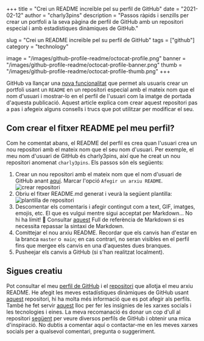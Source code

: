 +++
title = "Crei un README increïble pel su perfil de GitHub"
date = "2021-02-12"
author = "charly3pins"
description = "Passos ràpids i senzills per crear un portfoli a la seva pàgina de perfil de GitHub amb un repositori especial i amb estadístiques dinàmiques de GitHub."

slug = "Crei un README increïble pel su perfil de GitHub"
tags = ["github"]
category = "technology"

image = "/images/github-profile-readme/octocat-profile.png"
banner = "/images/github-profile-readme/octocat-profile-banner.png"
thumb = "/images/github-profile-readme/octocat-profile-thumb.png"
+++

GitHub va llançar una [nova funcionalitat](https://docs.github.com/en/github/setting-up-and-managing-your-github-profile/managing-your-profile-readme) que permet als usuaris crear un portfoli usant un `README` en un repositori especial amb el mateix nom que el nom d'usuari i mostrar-lo en el perfil de l'usuari com la imatge de portada d'aquesta publicació. Aquest article explica com crear aquest repositori pas a pas i afegeix alguns consells i trucs que pot utilitzar per modificar el seu.

## Com crear el fitxer README pel meu perfil?
Com he comentat abans, el README del perfil es crea quan l'usuari crea un nou repositori amb el mateix nom que el seu nom d'usuari. Per exemple, el meu nom d'usuari de GitHub és charly3pins, així que he creat un nou repositori anomenat `charly3pins`. Els passos són els següents:

1. Crear un nou repositori amb el mateix nom que el nom d'usuari de GitHub anant [aquí](https://github.com/new). Marcar  l'opció `Afegir un arxiu README`.
![crear repositori](/images/github-profile-readme/new-repo.png)
2. Obriu el fitxer README.md generat i veurà la següent plantilla:
![plantilla de repositori](/images/github-profile-readme/repo-template.png)
3. Descomentar els comentaris i afegir contingut com a text, GIF, imatges, emojis, etc. El que es vulgui mentre sigui acceptat per Markdown... No hi ha límit! 🚀  Consultar [aquest](https://guides.github.com/pdfs/markdown-cheatsheet-online.pdf) Full de referència de Markdown si es necessita repassar la sintaxi de Markdown.
4. Comittejar el nou arxiu README. Recordar que els canvis han d'estar en la branca `master` o` main`; en cas contrari, no seran visibles en el perfil fins que mergee els canvis en una d'aquestes dues branques.
5. Pusheejar els canvis a GitHub (si s'han realitzat localment).

## Sigues creatiu

Pot consultar el meu [perfil de GitHub](https://github.com/charly3pins) i el [repositori](https://github.com/charly3pins/charly3pins) que allotja el meu arxiu README. He afegit les meves estadístiques dinàmiques de GitHub usant [aquest](https://github.com/anuraghazra/github-readme-stats) repositori, hi ha molta més informació que es pot afegir als perfils. També he fet servir [aquest](https://shields.io/) lloc per fer les insígnies de les xarxes socials i les tecnologies i eines.
La meva recomanació és donar un cop d'ull al repositori [següent](https://github.com/abhisheknaiidu/awesome-github-profile-readme) per veure diversos perfils de GitHub i obtenir una mica d'inspiració.
No dubtis a comentar aquí o contactar-me en les meves xarxes socials per a qualsevol comentari, pregunta o suggeriment.